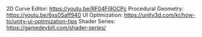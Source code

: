 2D Curve Editor: https://youtu.be/RF04Fi9OCPc
Procedural Geometry: https://youtu.be/6xs0Saff940
UI Optimization: https://unity3d.com/kr/how-to/unity-ui-optimization-tips
Shader Series: https://gamedevbill.com/shader-series/
